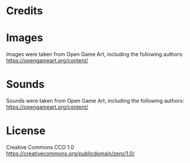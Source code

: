 # Credits

# Images

Images were taken from Open Game Art, including the following authors:
https://opengameart.org/content/<tbd>

# Sounds

Sounds were taken from Open Game Art, including the following authors:
https://opengameart.org/content/<tbd>

# License

Creative Commons CCO 1.0
https://creativecommons.org/publicdomain/zero/1.0/
